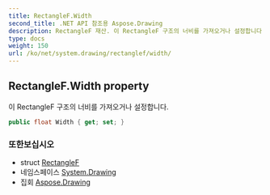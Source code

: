 ```yaml
---
title: RectangleF.Width
second_title: .NET API 참조용 Aspose.Drawing
description: RectangleF 재산. 이 RectangleF 구조의 너비를 가져오거나 설정합니다.
type: docs
weight: 150
url: /ko/net/system.drawing/rectanglef/width/
---
```

## RectangleF.Width property

이 RectangleF 구조의 너비를 가져오거나 설정합니다.

```csharp
public float Width { get; set; }
```

### 또한보십시오

* struct [RectangleF](../)
* 네임스페이스 [System.Drawing](../../rectanglef/)
* 집회 [Aspose.Drawing](../../../)


